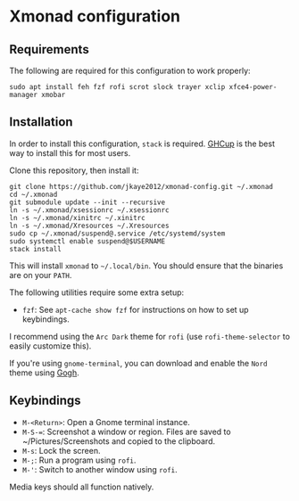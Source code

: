 # Xmonad configuration

## Requirements

The following are required for this configuration to work properly:

    sudo apt install feh fzf rofi scrot slock trayer xclip xfce4-power-manager xmobar

## Installation

In order to install this configuration, `stack` is required. [GHCup](https://www.haskell.org/ghcup/) is the best way to install this for most users.

Clone this repository, then install it:

    git clone https://github.com/jkaye2012/xmonad-config.git ~/.xmonad
    cd ~/.xmonad
    git submodule update --init --recursive
    ln -s ~/.xmonad/xsessionrc ~/.xsessionrc
    ln -s ~/.xmonad/xinitrc ~/.xinitrc
    ln -s ~/.xmonad/Xresources ~/.Xresources
    sudo cp ~/.xmonad/suspend@.service /etc/systemd/system
    sudo systemctl enable suspend@$USERNAME
    stack install

This will install `xmonad` to `~/.local/bin`. You should ensure that the binaries are on
your `PATH`.

The following utilities require some extra setup:

* `fzf`: See `apt-cache show fzf` for instructions on how to set up keybindings.

I recommend using the `Arc Dark` theme for `rofi` (use `rofi-theme-selector` to easily customize this).

If you're using `gnome-terminal`, you can download and enable the `Nord` theme using [Gogh](https://mayccoll.github.io/Gogh/).

## Keybindings

* `M-<Return>`: Open a Gnome terminal instance.
* `M-S-=`: Screenshot a window or region. Files are saved to ~/Pictures/Screenshots and copied to the clipboard.
* `M-s`: Lock the screen.
* `M-;`: Run a program using `rofi`.
* `M-'`: Switch to another window using `rofi`.

Media keys should all function natively.
